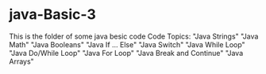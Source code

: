 # java-Basic-3
This is the folder of some java besic code 
Code Topics:
"Java Strings"
"Java Math"
"Java Booleans"
"Java If ... Else"
"Java Switch"
"Java While Loop"
"Java Do/While Loop"
"Java For Loop"
"Java Break and Continue"
"Java Arrays"
